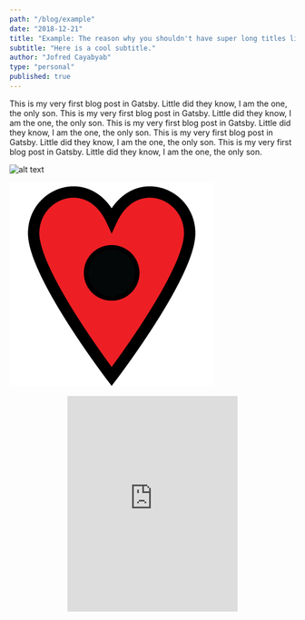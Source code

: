 ```yaml
---
path: "/blog/example"
date: "2018-12-21"
title: "Example: The reason why you shouldn't have super long titles like this one"
subtitle: "Here is a cool subtitle."
author: "Jofred Cayabyab"
type: "personal"
published: true
---
```


This is my very first blog post in Gatsby. Little did they know, I am the one, the only son.
This is my very first blog post in Gatsby. Little did they know, I am the one, the only son.
This is my very first blog post in Gatsby. Little did they know, I am the one, the only son. This is my very first blog post in Gatsby. Little did they know, I am the one, the only son. This is my very first blog post in Gatsby. Little did they know, I am the one, the only son.



![alt text](./me.jpg "Logo Title Text 1")

![alt text](./datespot-logo.png "Logo Title Text 1")

<div style="margin: 0 auto; display: flex; justify-content: center;"><iframe src="https://open.spotify.com/embed/album/1DFixLWuPkv3KT3TnV35m3" width="300" height="380" frameborder="0" allowtransparency="true" allow="encrypted-media"></iframe></div>
